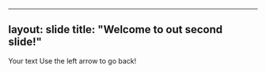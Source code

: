 

---
layout: slide
title: "Welcome to out second slide!"
---
Your text
Use the left arrow to go back!
